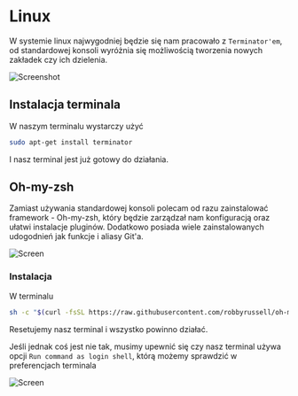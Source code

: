 # Linux

W systemie linux najwygodniej będzie się nam pracowało z `Terminator'em`, od standardowej konsoli wyróżnia się możliwością tworzenia nowych zakładek czy ich dzielenia.

![Screenshot](http://2.bp.blogspot.com/-DYWH3IZubRI/TrmFBPxmyEI/AAAAAAAAAAA/nBGoP3U3ae4/s320/terminator-mad.png)

## Instalacja terminala
  W naszym terminalu wystarczy użyć
  ```bash
sudo apt-get install terminator
  ```
  I nasz terminal jest już gotowy do działania.


## Oh-my-zsh
Zamiast używania standardowej konsoli polecam od razu zainstalować framework - Oh-my-zsh, który będzie zarządzał nam
konfiguracją oraz ułatwi instalacje pluginów. Dodatkowo posiada wiele zainstalowanych udogodnień jak funkcje i aliasy Git'a.

![Screen](https://cloud.githubusercontent.com/assets/2618447/6316862/70f58fb6-ba03-11e4-82c9-c083bf9a6574.png)

### Instalacja

W terminalu

```bash
sh -c "$(curl -fsSL https://raw.githubusercontent.com/robbyrussell/oh-my-zsh/master/tools/install.sh)"
```
Resetujemy nasz terminal i wszystko powinno działać.

Jeśli jednak coś jest nie tak, musimy upewnić się czy nasz terminal używa opcji ``Run command as login shell``, którą możemy sprawdzić w preferencjach terminala

![Screen](https://image.ibb.co/hs8NKQ/Screenshot_from_2017_09_26_23_59_21.png)
